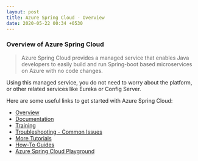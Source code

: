 ```yaml
---
layout: post
title: Azure Spring Cloud - Overview
date: 2020-05-22 00:34 +0530
---
```


### Overview of Azure Spring Cloud

> Azure Spring Cloud provides a managed service that enables Java developers to easily build and run Spring-boot based microservices on Azure with no code changes.

Using this managed service, you do not need to worry about the platform, or other related services like Eureka or Config Server.

Here are some useful links to get started with Azure Spring Cloud:

- [Overview](https://tanzu.vmware.com/content/blog/azure-spring-cloud-a-new-way-to-run-spring-boot-apps-atop-kubernetes)
- [Documentation](https://docs.microsoft.com/en-us/azure/spring-cloud/)
- [Training](https://github.com/microsoft/azure-spring-cloud-training)
- [Troubleshooting - Common Issues](https://docs.microsoft.com/en-us/azure/spring-cloud/spring-cloud-troubleshoot)
- [More Tutorials](https://docs.microsoft.com/en-us/azure/spring-cloud/spring-cloud-tutorial-config-server)
- [How-To Guides](https://docs.microsoft.com/en-us/azure/spring-cloud/spring-cloud-tutorial-prepare-app-deployment)
- [Azure Spring Cloud Playground](https://azure-spring-cloud.azurewebsites.net/)

